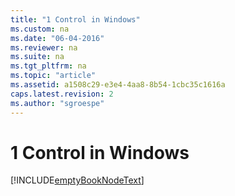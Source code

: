 ```yaml
---
title: "1 Control in Windows"
ms.custom: na
ms.date: "06-04-2016"
ms.reviewer: na
ms.suite: na
ms.tgt_pltfrm: na
ms.topic: "article"
ms.assetid: a1508c29-e3e4-4aa8-8b54-1cbc35c1616a
caps.latest.revision: 2
ms.author: "sgroespe"
---
```

# 1 Control in Windows
[!INCLUDE[emptyBookNodeText](../../Finance/includes/emptybooknodetext_md.md)]